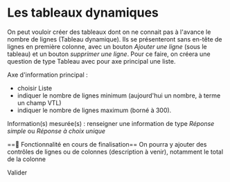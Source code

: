 # Les tableaux dynamiques

On peut vouloir créer des tableaux dont on ne connait pas à l'avance le nombre de lignes (Tableau dynamique). Ils se présenteront sans en-tête de lignes en première colonne, avec un bouton _Ajouter une ligne_ (sous le tableau) et un bouton _supprimer une ligne_.
Pour ce faire, on créera une question de type Tableau avec pour axe principal une liste. 

Axe d'information principal :  

  - choisir Liste
  - indiquer le nombre de lignes minimum (aujourd'hui un nombre, à terme un champ VTL)
  - indiquer le nombre de lignes maximum (borné à 300).

Information(s) mesurée(s) : renseigner une information de type _Réponse simple_ ou _Réponse à choix unique_

==:test_tube: Fonctionnalité en cours de finalisation== 
On pourra y ajouter des contrôles de lignes ou de colonnes (description à venir), notamment le total de la colonne

Valider
